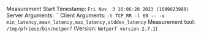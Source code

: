 Measurement Start Timestamp: `Fri Nov  3 16:06:20 2023 (1699023980)`
Server Arguments: ``
Client Arguments: `-t TCP_RR -l 60 -- -o min_latency,mean_latency,max_latency,stddev_latency`
Measurement tool: `/tmp/pfriese/bin/netperf` (Version: `Netperf version 2.7.1`)
